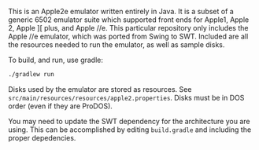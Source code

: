 This is an Apple2e emulator written entirely in Java. It is a subset of a
generic 6502 emulator suite which supported front ends for Apple1, Apple 2,
Apple ][ plus, and Apple //e. This particular repository only includes the Apple
//e emulator, which was ported from Swing to SWT. Included are all the resources
needed to run the emulator, as well as sample disks.

To build, and run, use gradle:

```bash
./gradlew run
```

Disks used by the emulator are stored as resources. See
`src/main/resources/resources/apple2.properties`. Disks must be in DOS order
(even if they are ProDOS).

You may need to update the SWT dependency for the architecture you are using.
This can be accomplished by editing `build.gradle` and including the proper
depedencies.
